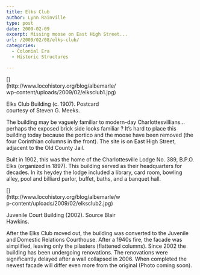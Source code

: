 ```yaml
---
title: Elks Club
author: Lynn Rainville
type: post
date: 2009-02-09
excerpt: Missing moose on East High Street...
url: /2009/02/08/elks-club/
categories:
  - Colonial Era
  - Historic Structures

---
```

<div id="attachment_268" class="wp-caption alignnone" style="width: 298px">
  [](http://www.locohistory.org/blog/albemarle/wp-content/uploads/2009/02/elksclub1.jpg)
  
  <p class="wp-caption-text">
    Elks Club Building (c. 1907). Postcard courtesy of Steven G. Meeks.
  </p>
</div>

The building may be vaguely familiar to modern-day Charlottesvillians&#8230;perhaps the exposed brick side looks familiar ? It&#8217;s hard to place this building today because the portico and the moose have been removed (the four Corinthian columns in the front). The site is on East High Street, adjacent to the Old County Jail.

Built in 1902, this was the home of the Charlottesville Lodge No. 389, B.P.O. Elks (organized in 1897). This building served as their headquarters for decades. In its heydey the lodge included a library, card room, bowling alley, pool and billiard parlor, buffet, baths, and a banquet hall.

<div id="attachment_269" class="wp-caption alignnone" style="width: 303px">
  [](http://www.locohistory.org/blog/albemarle/wp-content/uploads/2009/02/elksclub2.jpg)
  
  <p class="wp-caption-text">
    Juvenile Court Building (2002). Source Blair Hawkins.
  </p>
</div>

After the Elks Club moved out, the building was converted to the Juvenile and Domestic Relations Courthouse. After a 1940s fire, the facade was simplified, leaving only the pilasters (flattened columns). Since 2002 the building has been undergoing renovations. The renovations were significantly delayed after a wall collapsed in 2006. When completed the newest facade will differ even more from the original (Photo coming soon).
